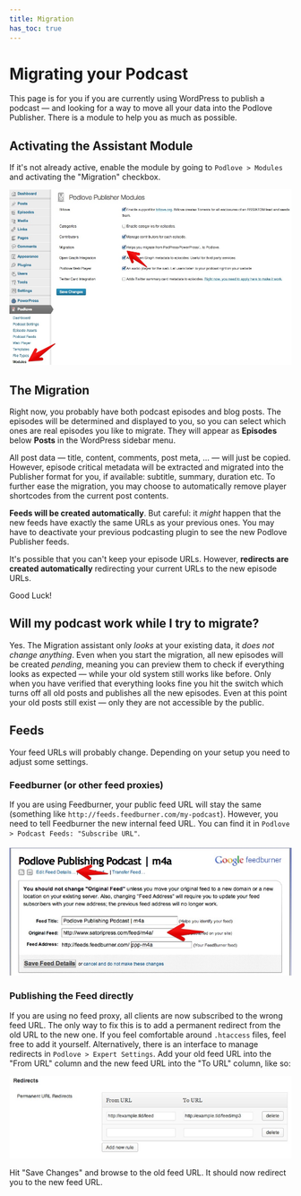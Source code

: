 ```yaml
---
title: Migration
has_toc: true
---
```


# Migrating your Podcast

This page is for you if you are currently using WordPress to publish a podcast — and looking for a way to move all your data into the Podlove Publisher. There is a module to help you as much as possible.

## Activating the Assistant Module

If it's not already active, enable the module by going to `Podlove > Modules` and activating the "Migration" checkbox.

<a href="/assets/images/migration/activate.jpg" class="th radius">
	<img src="/assets/images/migration/activate.jpg" />
</a>

## The Migration

Right now, you probably have both podcast episodes and blog posts. The episodes will be determined and displayed to you, so you can select which ones are real episodes you like to migrate. They will appear as **Episodes** below **Posts** in the WordPress sidebar menu.

All post data — title, content, comments, post meta, ... — will just be copied. However, episode critical metadata will be extracted and migrated into the Publisher format for you, if available: subtitle, summary, duration etc. To further ease the migration, you may choose to automatically remove player shortcodes from the current post contents.

**Feeds will be created automatically**. But careful: it _might_ happen that the new feeds have exactly the same URLs as your previous ones. You may have to deactivate your previous podcasting plugin to see the new Podlove Publisher feeds.

It's possible that you can't keep your episode URLs. However, **redirects are created automatically** redirecting your current URLs to the new episode URLs.

Good Luck!

## Will my podcast work while I try to migrate?

Yes. The Migration assistant only *looks* at your existing data, it *does not change anything*. Even when you start the migration, all new episodes will be created *pending*, meaning you can preview them to check if everything looks as expected — while your old system still works like before. Only when you have verified that everything looks fine you hit the switch which turns off all old posts and publishes all the new episodes. Even at this point your old posts still exist — only they are not accessible by the public.

## Feeds

Your feed URLs will probably change. Depending on your setup you need to adjust some settings.

### Feedburner (or other feed proxies)

If you are using Feedburner, your public feed URL will stay the same (something like `http://feeds.feedburner.com/my-podcast`).
However, you need to tell Feedburner the new internal feed URL. You can find it in `Podlove > Podcast Feeds: "Subscribe URL"`.

<a href="/assets/images/migration/update_feedburner.jpg" class="th radius">
	<img src="/assets/images/migration/update_feedburner.jpg" />
</a>

### Publishing the Feed directly

If you are using no feed proxy, all clients are now subscribed to the wrong feed URL.
The only way to fix this is to add a permanent redirect from the old URL to the new one.
If you feel comfortable around `.htaccess` files, feel free to add it yourself.
Alternatively, there is an interface to manage redirects in `Podlove > Expert Settings`.
Add your old feed URL into the "From URL" column and the new feed URL into the "To URL" column, like so:

<a href="/assets/images/migration/edit_redirects.jpg" class="th radius">
	<img src="/assets/images/migration/edit_redirects.jpg" />
</a>

Hit "Save Changes" and browse to the old feed URL. It should now redirect you to the new feed URL.